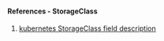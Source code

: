 #### References - StorageClass

1. [kubernetes StorageClass field description](https://kubernetes.io/docs/reference/generated/kubernetes-api/v1.21/#storageclass-v1-storage-k8s-io)
